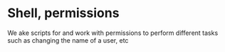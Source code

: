 # Shell, permissions
We ake scripts for and work with permissions to perform different tasks such as changing the name of a user, etc